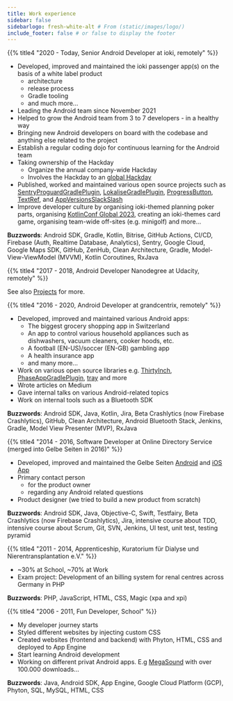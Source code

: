 ```yaml
---
title: Work experience
sidebar: false
sidebarlogo: fresh-white-alt # From (static/images/logo/)
include_footer: false # or false to display the footer
---
```


{{% title4 "2020 - Today, Senior Android Developer at ioki, remotely" %}}

* Developed, improved and maintained the ioki passenger app(s) on the basis of a white label product
  * architecture
  * release process
  * Gradle tooling
  * and much more...
* Leading the Android team since November 2021
* Helped to grow the Android team from 3 to 7 developers - in a healthy way
* Bringing new Android developers on board with the codebase and anything else related to the project
* Establish a regular coding dojo for continuous learning for the Android team
* Taking ownership of the Hackday
  * Organize the annual company-wide Hackday
  * Involves the Hackday to an [global Hackday](https://stefma.medium.com/announcing-the-global-ioki-hackday-2022-a1d14341e3f2)
* Published, worked and maintained various open source projects such as [SentryProguardGradlePlugin](https://github.com/ioki-mobility/SentryProguardGradlePlugin), [LokaliseGradlePlugin](https://github.com/ioki-mobility/LokaliseGradlePlugin), [ProgressButton](https://github.com/ioki-mobility/ProgressButton), [TextRef](https://github.com/ioki-mobility/TextRef), and [AppVersionsSlackSlash](https://github.com/StefMa/AppVersionsSlackSlash)
* Improve developer culture by organising ioki-themed planning poker parts, organising [KotlinConf Global 2023](https://www.meetup.com/de-DE/kotlin-rhein-main/events/290925298/), creating an ioki-themes card game, organising team-wide off-sites (e.g. minigolf) and more...

**Buzzwords**: Android SDK, Gradle, Kotlin, Bitrise, GitHub Actions, CI/CD, Firebase (Auth, Realtime Database, Analytics), Sentry, Google Cloud, Google Maps SDK, GitHub, ZenHub, Clean Architecture, Gradle, Model-View-ViewModel (MVVM), Kotlin Coroutines, RxJava

{{% title4 "2017 - 2018, Android Developer Nanodegree at Udacity, remotely" %}}

See also [Projects](/projects) for more.

{{% title4 "2016 - 2020, Android Developer at grandcentrix, remotely" %}}

* Developed, improved and maintained various Android apps:
  * The biggest grocery shopping app in Switzerland
  * An app to control various household appliances such as dishwashers, vacuum cleaners, cooker hoods, etc.
  * A football (EN-US)/soccer (EN-GB) gambling app
  * A health insurance app
  * and many more...
* Work on various open source libraries e.g. [ThirtyInch](https://github.com/GCX-HCI/ThirtyInch), [PhaseAppGradlePlugin](https://github.com/GCX-HCI/grandcentrix-PhraseAppGradlePlugin), [tray](https://github.com/GCX-HCI/tray) and more
* Wrote articles on Medium
* Gave internal talks on various Android-related topics
* Work on internal tools such as a Bluetooth SDK

**Buzzwords**: Android SDK, Java, Kotlin, Jira, Beta Crashlytics (now Firebase Crashlytics), GitHub, Clean Architecture, Android Bluetooth Stack, Jenkins, Gradle, Model View Presenter (MVP), RxJava

{{% title4 "2014 - 2016, Software Developer at Online Directory Service (merged into Gelbe Seiten in 2016)" %}}

* Developed, improved and maintained the Gelbe Seiten [Android](https://play.google.com/store/apps/details?id=de.gelbeseiten.android) and [iOS App](https://apps.apple.com/de/app/gelbe-seiten-branchenbuch/id312387605)
* Primary contact person
  * for the product owner
  * regarding any Android related questions
* Product designer (we tried to build a new product from scratch)

**Buzzwords**: Android SDK, Java, Objective-C, Swift, Testfairy, Beta Crashlytics (now Firebase Crashlytics), Jira, intensive course about TDD, intensive course about Scrum, Git, SVN, Jenkins, UI test, unit test, testing pyramid

{{% title4 "2011 - 2014, Apprenticeship, Kuratorium für Dialyse und Nierentransplantation e.V." %}}

* ~30% at School, ~70% at Work
* Exam project: Development of an billing system for renal centres across Germany in PHP

**Buzzwords**: PHP, JavaScript, HTML, CSS, Magic (xpa and xpi)

{{% title4 "2006 - 2011, Fun Developer, School" %}}

* My developer journey starts 
* Styled different websites by injecting custom CSS
* Created websites (frontend and backend) with Phyton, HTML, CSS and deployed to App Engine
* Start learning Android development
* Working on different privat Android apps. E.g [MegaSound](https://play.google.com/store/apps/details?id=ws.stefma.soundcontroll) with over 100.000 downloads... 

**Buzzwords**: Java, Android SDK, App Engine, Google Cloud Platform (GCP), Phyton, SQL, MySQL, HTML, CSS
